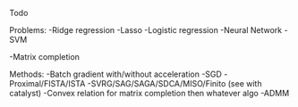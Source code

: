 Todo

Problems:
-Ridge regression
-Lasso
-Logistic regression
-Neural Network
-SVM

-Matrix completion

Methods:
-Batch gradient with/without acceleration
-SGD
-Proximal/FISTA/ISTA
-SVRG/SAG/SAGA/SDCA/MISO/Finito
(see with catalyst)
-Convex relation for matrix completion then whatever algo
-ADMM

